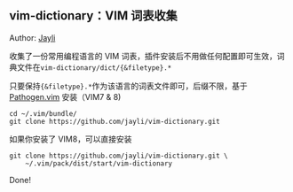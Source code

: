 ## vim-dictionary：VIM 词表收集

Author: [Jayli](https://github.com/jayli)

收集了一份常用编程语言的 VIM 词表，插件安装后不用做任何配置即可生效，词典文件在`vim-dictionary/dict/{&filetype}.*`

只要保持`{&filetype}.*`作为该语言的词表文件即可，后缀不限，基于 [Pathogen.vim](https://github.com/tpope/vim-pathogen) 安装（VIM7 & 8)


	cd ~/.vim/bundle/
	git clone https://github.com/jayli/vim-dictionary.git

如果你安装了 VIM8，可以直接安装

	git clone https://github.com/jayli/vim-dictionary.git \
		~/.vim/pack/dist/start/vim-dictionary

Done!
